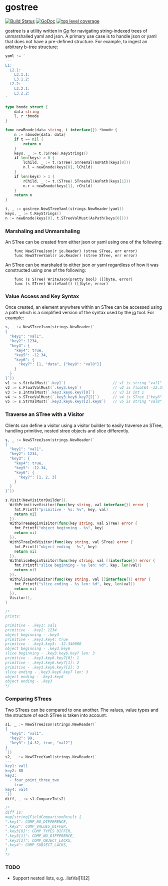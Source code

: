 # gostree

[![Build Status](https://travis-ci.org/oldenbur/gostree.svg?branch=master)](https://travis-ci.org/oldenbur/gostree)
[![GoDoc](https://godoc.org/github.com/golang/gddo?status.svg)](https://godoc.org/github.com/oldenbur/gostree)
[![top level coverage](https://gocover.io/_badge/github.com/oldenbur/gostree "top level coverage")](http://gocover.io/github.com/oldenbur/gostree)

gostree is a utility written in [Go](https://golang.org/) for navigating string-indexed trees of unmarshalled yaml and json. A primary use case is to handle json or yaml that does not have a pre-defined structure. For example, to ingest an arbitrary b-tree structure:
```go
yaml := `
---
L1:
  L2.1:
    L3.1.1: 
    L3.1.2:
  L2.2:
    L3.2.1: 
    L3.2.2: 
`

type bnode struct {
	data string
	l, r *bnode
}

func newBnode(data string, t interface{}) *bnode {
	n := &bnode{data: data}
	if t == nil {
		return n
	}
	keys, _ := t.(STree).KeyStrings()
	if len(keys) > 0 {
		lChild, _ := t.(STree).STreeVal(AsPath(keys[0]))
		n.l = newBnode(keys[0], lChild)
	}
	if len(keys) > 1 {
		rChild, _ := t.(STree).STreeVal(AsPath(keys[1]))
		n.r = newBnode(keys[1], rChild)
	}
	return n
}

t, _ := gostree.NewSTreeYaml(strings.NewReader(yaml))
keys, _ := t.KeyStrings()
n := newBnode(keys[0], t.STreeValMust(AsPath(keys[0])))
```

### Marshaling and Unmarshaling

An STree can be created from either json or yaml using one of the following:
```
    func NewSTreeJson(r io.Reader) (stree STree, err error)
    func NewSTreeYaml(r io.Reader) (stree STree, err error)
```
An STree can be marshaled to either json or yaml regardless of how it was constructed using one of the following:
```
    func (s STree) WriteJson(pretty bool) ([]byte, error)
    func (s STree) WriteYaml() ([]byte, error)
```

### Value Access and Key Syntax

Once created, an element anywhere within an STree can be accessed using a path which is a simplified version of the syntax used by the [jq](https://stedolan.github.io/jq/) tool. For example:
```go
s, _ := NewSTreeJson(strings.NewReader(`
{
  "key1": "val1",
  "key2": 1234,
  "key3": {
    "key4": true,
    "key5": -12.34,
    "key6": {
      "key7": [1, "data", {"key8": "val8"}]
    }
  }
}`))
v1 := s.StrValMust(`.key1`)                     // v1 is string "val1"
v2 := s.FloatValMust(`.key3.key5`)              // v2 is float64 -12.34
v3 := s.IntValMust(`.key3.key6.key7[0]`)        // v3 is int 1
v4 := s.STreeValMust(`.key3.key6.key7[2]`)      // v4 is STree {"key8": "val8"}
v5 := s.StrValMust(`.key3.key6.key7[2].key8`)   // v5 is string "val8"
```

### Traverse an STree with a Visitor

Clients can define a visitor using a visitor builder to easily traverse an STree, handling primitive, nested stree objects and slice differently.
```go
s, _ := NewSTreeJson(strings.NewReader(`
{
  "key1": "val1",
  "key2": 1234,
  "key3": {
    "key4": true,
    "key5": -12.34,
    "key6": {
      "key7": [1, 2, 3]
    }
  }
}`))

s.Visit(NewVisitorBuilder().
  WithPrimitiveVisitor(func(key string, val interface{}) error {
    fmt.Printf("primitive - %s: %v", key, val)
    return nil
  }).
  WithSTreeBeginVisitor(func(key string, val STree) error {
    fmt.Printf("object beginning - %s", key)
    return nil
  }).
  WithSTreeEndVisitor(func(key string, val STree) error {
    fmt.Printf("object ending - %s", key)
    return nil
  }).
  WithSliceBeginVisitor(func(key string, val []interface{}) error {
    fmt.Printf("slice beginning - %s len: %d", key, len(val))
    return nil
  }).
  WithSliceEndVisitor(func(key string, val []interface{}) error {
    fmt.Printf("slice ending - %s len: %d", key, len(val))
    return nil
  }).
  Visitor(),
)

/*
prints:

primitive - .key1: val1
primitive - .key2: 1234
object beginning - .key3
primitive - .key3.key4: true
primitive - .key3.key5: -12.340000
object beginning - .key3.key6
slice beginning - .key3.key6.key7 len: 3
primitive - .key3.key6.key7[0]: 1
primitive - .key3.key6.key7[1]: 2
primitive - .key3.key6.key7[2]: 3
slice ending - .key3.key6.key7 len: 3
object ending - .key3.key6
object ending - .key3
*/
```

### Comparing STrees

Two STrees can be compared to one another. The values, value types and the structure of each STree is taken into account:
```go
s1, _ := NewSTreeJson(strings.NewReader(`
{
  "key1": "val1",
  "key2": 99,
  "key3": [4.32, true, "val2"]
}
`))
s2, _ := NewSTreeYaml(strings.NewReader(`
---
key1: val1
key2: 88
key3:
  - four_point_three_two
  - true
key4: val4
`))
diff, _ := s1.CompareTo(s2)

/*
diff is:
map[string]FieldComparisonResult {
".key1": COMP_NO_DIFFERENCE,
".key2": COMP_VALUES_DIFFER,
".key3[0]": COMP_TYPES_DIFFER,
".key3[1]": COMP_NO_DIFFERENCE,
".key3[2]": COMP_OBJECT_LACKS,
".key4": COMP_SUBJECT_LACKS,
}
*/
```

### TODO

* Support nested lists, e.g. .listVal[1][2]

